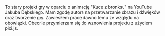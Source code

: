 To stary projekt gry w oparciu o animację "Kuce z bronksu" na YouTube Jakuba Dębskiego. Mam zgodę autora na przetwarzanie obrazu i dźwięków oraz tworzenie gry. Zawiesiłem pracę dawno temu ze względu na obowiązki. Obecnie przymierzam się do wznowienia projektu z użyciem pixi.js.

